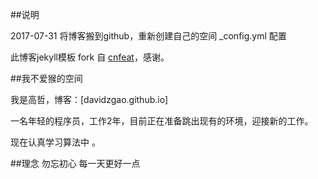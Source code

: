 ##说明

2017-07-31  将博客搬到github，重新创建自己的空间
 _config.yml 配置

此博客jekyll模板 fork 自 [cnfeat](http://www.cnfeat.com/)，感谢。

##我不爱猴的空间

我是高哲，博客：[davidzgao.github.io]

一名年轻的程序员，工作2年，目前正在准备跳出现有的环境，迎接新的工作。

现在认真学习算法中 。

##理念
勿忘初心
每一天更好一点




